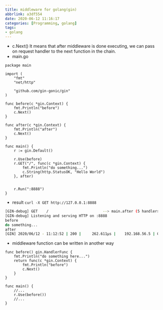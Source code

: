 ```yaml
---
title: middleware for golang(gin)
abbrlink: a3df554
date: 2020-06-12 11:16:17
categories: [Programming, golang]
tags:
- golang
---
```

* c.Next()
It means that after middleware is done executing, we can pass on request handler to the next function in the chain.
* main.go
```golang
package main

import (
    "fmt"
    "net/http"
    
    "github.com/gin-gonic/gin"
)

func before(c *gin.Context) {
    fmt.Println("before")
    c.Next()
}

func after(c *gin.Context) {
    fmt.Println("after")
    c.Next()
}

func main() {
    r := gin.Default()

    r.Use(before)
    r.GET("/", func(c *gin.Context) {
        fmt.Println("do something...")
        c.String(http.StatusOK, "Hello World")
    }, after)


    r.Run(":8888")
}
```
* result
`curl -X GET http://127.0.0.1:8888`
```bash
[GIN-debug] GET    /                         --> main.after (5 handlers)
[GIN-debug] Listening and serving HTTP on :8888
before
do something...
after
[GIN] 2020/06/12 - 11:12:52 | 200 |     262.611µs |    192.168.56.5 | GET      "/"
```
* middleware function can be written in another way
```golang
func before() gin.HandlerFunc {
    fmt.Println("do something here...")
    return func(c *gin.Context) {
        fmt.Println("before")
        c.Next()
    }
}

func main() {
    //...
    r.Use(before())
    //...
}
```